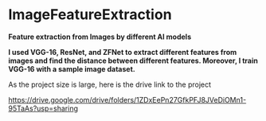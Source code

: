 # ImageFeatureExtraction
**Feature extraction from Images by different AI models**

**I used VGG-16, ResNet, and ZFNet to extract different features from images and find the distance between different features. Moreover, I train VGG-16 with a sample image dataset.**

As the project size is large, here is the drive link to the project

https://drive.google.com/drive/folders/1ZDxEePn27GfkPFJ8JVeDiOMn1-95TaAs?usp=sharing
